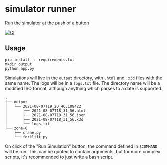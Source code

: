 # simulator runner

Run the simulator at the push of a button

[![CI](https://github.com/RealOrangeOne/simulator-runner/actions/workflows/ci.yml/badge.svg)](https://github.com/RealOrangeOne/simulator-runner/actions/workflows/ci.yml)

## Usage

```
pip install -r requirements.txt
mkdir output
python app.py
```

Simulations will live in the `output` directory, with `.html` and `.x3d` files with the same name. The logs will be in a `logs.txt` file. The directory name will be a modified ISO format, although anything which parses to a date is supported.

```
.
├── output
│   └── 2021-08-07T19_20_46.108422
│       ├── 2021-08-07T18_31_56.html
│       ├── 2021-08-07T18_31_56.json
│       ├── 2021-08-07T18_31_56.x3d
│       └── logs.txt
└── zone-0
    ├── crane.py
    └── forklift.py
```

On click of the "Run Simulation" button, the command defined in `$COMMAND` will be run. This can be quoted to contain arguments, but for more complex scripts, it's recommended to just write a bash script.
